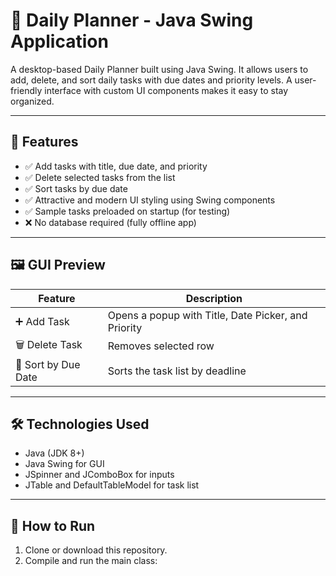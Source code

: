 # 📅 Daily Planner - Java Swing Application

A desktop-based Daily Planner built using Java Swing. It allows users to add, delete, and sort daily tasks with due dates and priority levels. A user-friendly interface with custom UI components makes it easy to stay organized.

---

## 🔧 Features

- ✅ Add tasks with title, due date, and priority
- ✅ Delete selected tasks from the list
- ✅ Sort tasks by due date
- ✅ Attractive and modern UI styling using Swing components
- ✅ Sample tasks preloaded on startup (for testing)
- ❌ No database required (fully offline app)

---

## 🖼️ GUI Preview

| Feature | Description |
|--------|-------------|
| ➕ Add Task | Opens a popup with Title, Date Picker, and Priority |
| 🗑 Delete Task | Removes selected row |
| 📅 Sort by Due Date | Sorts the task list by deadline |

---

## 🛠️ Technologies Used

- Java (JDK 8+)
- Java Swing for GUI
- JSpinner and JComboBox for inputs
- JTable and DefaultTableModel for task list

---

## 🏁 How to Run

1. Clone or download this repository.
2. Compile and run the main class:


